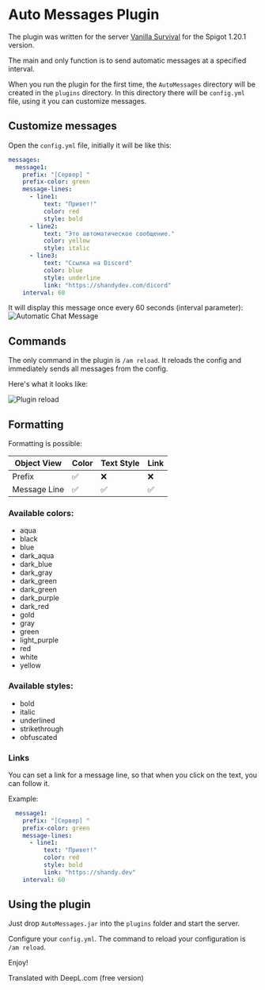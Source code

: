# Auto Messages Plugin
The plugin was written for the server [Vanilla Survival](https://vanillasurv.ru) for the Spigot 1.20.1 version.

The main and only function is to send automatic messages at a specified interval.

When you run the plugin for the first time, the `AutoMessages` directory will be created in the `plugins` directory. In this directory there will be `config.yml` file, using it you can customize messages.

## Customize messages
Open the `config.yml` file, initially it will be like this:
```yml
messages:
  message1:
    prefix: "[Сервер] "
    prefix-color: green
    message-lines:
      - line1:
          text: "Привет!"
          color: red
          style: bold
      - line2:
          text: "Это автоматическое сообщение."
          color: yellow
          style: italic
      - line3:
          text: "Ссылка на Discord"
          color: blue
          style: underline
          link: "https://shandydev.com/dicord"
    interval: 60

```
It will display this message once every 60 seconds (interval parameter):
![Automatic Chat Message](https://assets.shandy-dev.ru/u/8c4317fda96b49388e4c56adb4dd1636 "Automatic Chat Message")

## Commands

The only command in the plugin is `/am reload`. It reloads the config and immediately sends all messages from the config.

Here's what it looks like:

![Plugin reload](https://assets.shandy-dev.ru/u/a7141c08a5aa4d86aeaffe3420942341 "Plugin reload")

## Formatting
Formatting is possible:

| Object View  | Color | Text Style | Link |
|--------------|-------|------------|------|
| Prefix       | ✅     | ❌          | ❌    |
| Message Line | ✅     | ✅          | ✅    | ✅ |

### Available colors:

- aqua
- black
- blue
- dark_aqua
- dark_blue
- dark_gray
- dark_green
- dark_green
- dark_purple
- dark_red
- gold
- gray
- green
- light_purple
- red
- white
- yellow

### Available styles:

- bold
- italic
- underlined
- strikethrough
- obfuscated

### Links

You can set a link for a message line, so that when you click on the text, you can follow it.

Example:
```yml
  message1:
    prefix: "[Сервер] "
    prefix-color: green
    message-lines:
      - line1:
          text: "Привет!"
          color: red
          style: bold
          link: "https://shandy.dev"
    interval: 60
```

## Using the plugin

Just drop `AutoMessages.jar` into the `plugins` folder and start the server.

Configure your `config.yml`. The command to reload your configuration is `/am reload`.

Enjoy!

Translated with DeepL.com (free version)